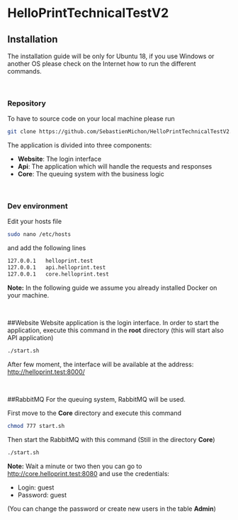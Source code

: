 # HelloPrintTechnicalTestV2

## Installation

The installation guide will be only for Ubuntu 18, if you use Windows or another OS please check on the Internet how to run the different commands.

<br>

### Repository
To have to source code on your local machine please run
```bash
git clone https://github.com/SebastienMichon/HelloPrintTechnicalTestV2.git
```
The application is divided into three components:

- **Website**: The login interface
- **Api**: The application which will handle the requests and responses
- **Core**: The queuing system with the business logic

<br>

### Dev environment
Edit your hosts file
```bash
sudo nano /etc/hosts
```
and add the following lines
```bash
127.0.0.1   helloprint.test
127.0.0.1   api.helloprint.test
127.0.0.1   core.helloprint.test
```
**Note:** In the following guide we assume you already installed Docker on your machine.

<br>

##Website
Website application is the login interface.
In order to start the application, execute this command in the **root** directory (this will start also API application)
```bash
./start.sh
```
After few moment, the interface will be available at the address: http://helloprint.test:8000/

<br>

##RabbitMQ
For the queuing system, RabbitMQ will be used.
<br>

First move to the **Core** directory and execute this command

```bash 
chmod 777 start.sh
```

Then start the RabbitMQ with this command (Still in the directory **Core**)

```bash
./start.sh
```

**Note:** Wait a minute or two then you can go to http://core.helloprint.test:8080 and use the credentials: 
* Login: guest
* Password: guest

(You can change the password or create new users in the table **Admin**)

<br>
